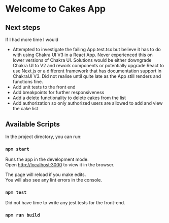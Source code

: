# Welcome to Cakes App

## Next steps

If I had more time I would

- Attempted to investigate the failing App.test.tsx but believe it has to do with using Chakra UI V3 in a React App. Never experienced this on lower versions of Chakra UI. Solutions would be either downgrade Chakra UI to V2 and rework components or potentially upgrade React to use Next.js or a different framework that has documentation support in ChakraUI V3. Did not realise until quite late as the App still renders and functions fine.
- Add unit tests to the front end
- Add breakpoints for further responsiveness
- Add a delete functionality to delete cakes from the list
- Add authorization so only authorized users are allowed to add and view the cake list

## Available Scripts

In the project directory, you can run:

### `npm start`

Runs the app in the development mode.\
Open [http://localhost:3000](http://localhost:3000) to view it in the browser.

The page will reload if you make edits.\
You will also see any lint errors in the console.

### `npm test`

Did not have time to write any jest tests for the front-end.

### `npm run build`
